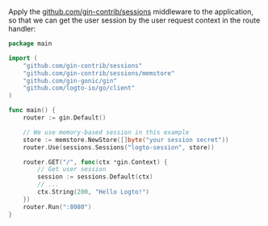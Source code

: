 Apply the [github.com/gin-contrib/sessions](https://github.com/gin-contrib/sessions) middleware to the application, so that we can get the user session by the user request context in the route handler:

```go
package main

import (
	"github.com/gin-contrib/sessions"
	"github.com/gin-contrib/sessions/memstore"
	"github.com/gin-gonic/gin"
	"github.com/logto-io/go/client"
)

func main() {
	router := gin.Default()

	// We use memory-based session in this example
	store := memstore.NewStore([]byte("your session secret"))
	router.Use(sessions.Sessions("logto-session", store))

	router.GET("/", func(ctx *gin.Context) {
		// Get user session
		session := sessions.Default(ctx)
		// ...
		ctx.String(200, "Hello Logto!")
	})
	router.Run(":8080")
}
```
